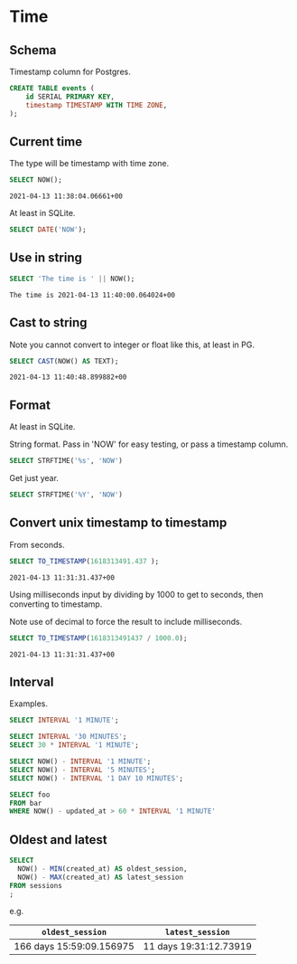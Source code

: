 # Time


## Schema

Timestamp column for Postgres.

```sql
CREATE TABLE events (
    id SERIAL PRIMARY KEY,
    timestamp TIMESTAMP WITH TIME ZONE,
);
```


## Current time

The type will be timestamp with time zone.

```sql
SELECT NOW();
```
```
2021-04-13 11:38:04.06661+00
```

At least in SQLite.

```sql
SELECT DATE('NOW');
```


## Use in string

```sql
SELECT 'The time is ' || NOW();
```

```
The time is 2021-04-13 11:40:00.064024+00
```


## Cast to string

Note you cannot convert to integer or float like this, at least in PG.

```sql
SELECT CAST(NOW() AS TEXT);
```

```
2021-04-13 11:40:48.899882+00
```


## Format

At least in SQLite.

String format. Pass in 'NOW' for easy testing, or pass a timestamp column.

```sql
SELECT STRFTIME('%s', 'NOW')
```

Get just year.

```sql
SELECT STRFTIME('%Y', 'NOW')
```


## Convert unix timestamp to timestamp

From seconds.

```sql
SELECT TO_TIMESTAMP(1618313491.437 );
```

```
2021-04-13 11:31:31.437+00
```

Using milliseconds input by dividing by 1000 to get to seconds, then converting to timestamp.

Note use of decimal to force the result to include milliseconds.

```sql
SELECT TO_TIMESTAMP(1618313491437 / 1000.0);
```

```
2021-04-13 11:31:31.437+00
```


## Interval

Examples.

```sql
SELECT INTERVAL '1 MINUTE';

SELECT INTERVAL '30 MINUTES';
SELECT 30 * INTERVAL '1 MINUTE';

SELECT NOW() - INTERVAL '1 MINUTE';
SELECT NOW() - INTERVAL '5 MINUTES';
SELECT NOW() - INTERVAL '1 DAY 10 MINUTES';
```

```sql
SELECT foo
FROM bar
WHERE NOW() - updated_at > 60 * INTERVAL '1 MINUTE'
```


## Oldest and latest

```sql
SELECT
  NOW() - MIN(created_at) AS oldest_session,
  NOW() - MAX(created_at) AS latest_session
FROM sessions
;
```

e.g.

| `oldest_session` | `latest_session` |
|--- | ---|
|166 days 15:59:09.156975 | 11 days 19:31:12.73919 |
